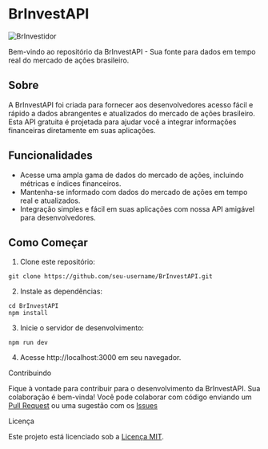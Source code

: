 # BrInvestAPI

![BrInvestidor](https://github.com/GeovaneDev/BrInvestAPI/assets/87013843/dbcde03e-298f-4e78-831f-2b9fa3e8c6c3)

Bem-vindo ao repositório da BrInvestAPI - Sua fonte para dados em tempo real do mercado de ações brasileiro.

## Sobre

A BrInvestAPI foi criada para fornecer aos desenvolvedores acesso fácil e rápido a dados abrangentes e atualizados do mercado de ações brasileiro. Esta API gratuita é projetada para ajudar você a integrar informações financeiras diretamente em suas aplicações.

## Funcionalidades

- Acesse uma ampla gama de dados do mercado de ações, incluindo métricas e índices financeiros.
- Mantenha-se informado com dados do mercado de ações em tempo real e atualizados.
- Integração simples e fácil em suas aplicações com nossa API amigável para desenvolvedores.

## Como Começar

1. Clone este repositório:

```
git clone https://github.com/seu-username/BrInvestAPI.git
```
2. Instale as dependências:
```
cd BrInvestAPI
npm install
```
3. Inicie o servidor de desenvolvimento:
```
npm run dev
```
4. Acesse http://localhost:3000 em seu navegador.

Contribuindo

Fique à vontade para contribuir para o desenvolvimento da BrInvestAPI. Sua colaboração é bem-vinda! Você pode colaborar com código enviando um [Pull Request](https://github.com/GeovaneDev/BrInvestAPI/pulls) ou uma sugestão com os [Issues](https://github.com/GeovaneDev/BrInvestAPI/issues)

Licença

Este projeto está licenciado sob a [Licença MIT](https://github.com/GeovaneDev/BrInvestAPI/blob/main/LICENSE).
